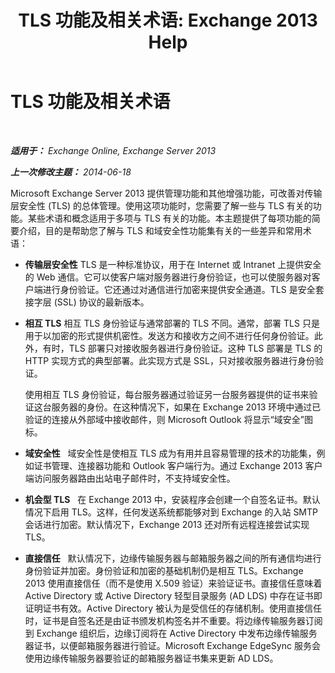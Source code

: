 ﻿---
title: 'TLS 功能及相关术语: Exchange 2013 Help'
TOCTitle: TLS 功能及相关术语
ms:assetid: 294ba2a9-892d-4a90-beec-9d298426b5f4
ms:mtpsurl: https://technet.microsoft.com/zh-cn/library/Bb430753(v=EXCHG.150)
ms:contentKeyID: 52061491
ms.date: 01/11/2018
mtps_version: v=EXCHG.150
ms.translationtype: HT
---

# TLS 功能及相关术语

 

_**适用于：** Exchange Online, Exchange Server 2013_

_**上一次修改主题：** 2014-06-18_

Microsoft Exchange Server 2013 提供管理功能和其他增强功能，可改善对传输层安全性 (TLS) 的总体管理。使用这项功能时，您需要了解一些与 TLS 有关的功能。某些术语和概念适用于多项与 TLS 有关的功能。本主题提供了每项功能的简要介绍，目的是帮助您了解与 TLS 和域安全性功能集有关的一些差异和常用术语：

  - **传输层安全性** TLS 是一种标准协议，用于在 Internet 或 Intranet 上提供安全的 Web 通信。它可以使客户端对服务器进行身份验证，也可以使服务器对客户端进行身份验证。它还通过对通信进行加密来提供安全通道。TLS 是安全套接字层 (SSL) 协议的最新版本。

  - **相互 TLS** 相互 TLS 身份验证与通常部署的 TLS 不同。通常，部署 TLS 只是用于以加密的形式提供机密性。发送方和接收方之间不进行任何身份验证。此外，有时，TLS 部署只对接收服务器进行身份验证。这种 TLS 部署是 TLS 的 HTTP 实现方式的典型部署。此实现方式是 SSL，只对接收服务器进行身份验证。
    
    使用相互 TLS 身份验证，每台服务器通过验证另一台服务器提供的证书来验证这台服务器的身份。在这种情况下，如果在 Exchange 2013 环境中通过已验证的连接从外部域中接收邮件，则 Microsoft Outlook 将显示“域安全”图标。

  - **域安全性**   域安全性是使相互 TLS 成为有用并且容易管理的技术的功能集，例如证书管理、连接器功能和 Outlook 客户端行为。通过 Exchange 2013 客户端访问服务器路由出站电子邮件时，不支持域安全性。

  - **机会型 TLS**   在 Exchange 2013 中，安装程序会创建一个自签名证书。默认情况下启用 TLS。这样，任何发送系统都能够对到 Exchange 的入站 SMTP 会话进行加密。默认情况下，Exchange 2013 还对所有远程连接尝试实现 TLS。

  - **直接信任**   默认情况下，边缘传输服务器与邮箱服务器之间的所有通信均进行身份验证并加密。身份验证和加密的基础机制仍是相互 TLS。Exchange 2013 使用直接信任（而不是使用 X.509 验证）来验证证书。直接信任意味着 Active Directory 或 Active Directory 轻型目录服务 (AD LDS) 中存在证书即证明证书有效。Active Directory 被认为是受信任的存储机制。使用直接信任时，证书是自签名还是由证书颁发机构签名并不重要。将边缘传输服务器订阅到 Exchange 组织后，边缘订阅将在 Active Directory 中发布边缘传输服务器证书，以便邮箱服务器进行验证。Microsoft Exchange EdgeSync 服务会使用边缘传输服务器要验证的邮箱服务器证书集来更新 AD LDS。

